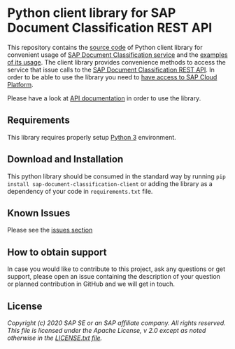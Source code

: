 # Python client library for SAP Document Classification REST API

This repository contains the [source code](sap_document_classification_client) of Python client library for convenient usage of [SAP Document Classification service](https://help.sap.com/viewer/product/DOCUMENT_CLASSIFICATION/SHIP/en-US) and the [examples of its usage](./examples). The client library provides convenience methods to access the service that issue calls to the [SAP Document Classification  REST API](https://help.sap.com/viewer/ca60cd2ed44f4261a3ae500234c46f37/SHIP/en-US/c1045a561faf4ba0ae2b0e7713f5e6c4.html). In order to be able to use the library you need to [have access to SAP Cloud Platform](https://www.sap.com/products/cloud-platform/get-started.html).

Please have a look at [API documentation](./API.md) in order to use the library.

## Requirements

This library requires properly setup [Python 3](https://www.python.org/downloads/) environment.

## Download and Installation

This python library should be consumed in the standard way by running `pip install sap-document-classification-client` or adding the library as a dependency of your code in `requirements.txt` file.

## Known Issues

Please see the [issues section](https://github.com/SAP/document-classification-client/issues)

## How to obtain support

In case you would like to contribute to this project, ask any questions or get support, please open an issue containing the description of your question or planned contribution in GitHub and we will get in touch.

## License

*Copyright (c) 2020 SAP SE or an SAP affiliate company. All rights reserved.
This file is licensed under the Apache License, v 2.0 except as noted otherwise in the [LICENSE.txt file](./LICENSE.txt).*
